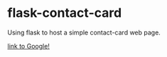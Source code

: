 # flask-contact-card
Using flask to host a simple contact-card web page. 


[link to Google!](http://google.com)
